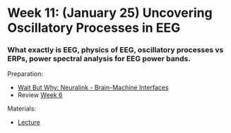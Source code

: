 # Week 11: (January 25) Uncovering Oscillatory Processes in EEG
### What exactly is EEG, physics of EEG, oscillatory processes vs ERPs, power spectral analysis for EEG power bands.

Preparation:
- [Wait But Why: Neuralink - Brain-Machine Interfaces](https://waitbutwhy.com/2017/04/neuralink.html#part3)
- Review [Week 6](https://github.com/neurotechuoft/Workshops/tree/master/beginner_2020_2021/week_6_neuroscience)

Materials:
- [Lecture](https://github.com/neurotechuoft/Workshops/blob/master/beginner_2020_2021/week_12_eeg/EEG_lecture.pdf)
